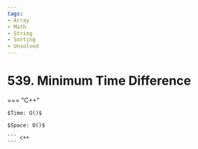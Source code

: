 ```yaml
---
tags:
- Array
- Math
- String
- Sorting
- Unsolved
---
```



# 539. Minimum Time Difference

=== "C++"

    $Time: O()$

    $Space: O()$

    ``` c++
    ```